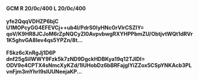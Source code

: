 #### GCM R 20/0c/400 L 20/0c/400
**yfe2QqqVDHZP6bjC**<br/>**U1MOPcyGG4EFEVCj++ub4l/PdrS0IyHNcOrVlrCSZIY=**<br/>**qoV/K9HR8JCJoM6rZpNQCyZl0AvpvbwgRXYHPPbmZU/ObtjvtWQt1dRVr1K5ghvGA8lev4qs5YPZn/8t...**<br/><br/>
**FSkz6cXnRgJj1D6P**<br/>**dnf25gSiIWWY9Fzk5k7zND9DgckHDBKya19q12TJlDI=**<br/>**ODV9e4CPTX4sNmcXyKZd/1IUHobDz6bBRFajglYiZZox5CSpYNKAcb3PLvnFjm3mYhrI9sIUUNeejaKP...**